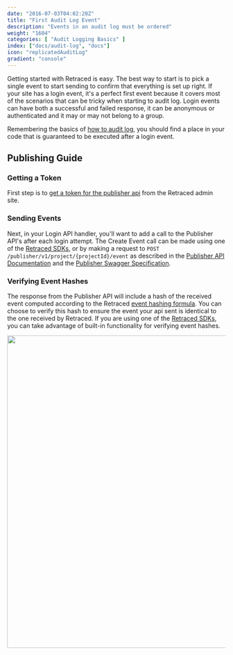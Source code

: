 ```yaml
---
date: "2016-07-03T04:02:20Z"
title: "First Audit Log Event"
description: "Events in an audit log must be ordered"
weight: "1604"
categories: [ "Audit Logging Basics" ]
index: ["docs/audit-log", "docs"]
icon: "replicatedAuditLog"
gradient: "console"
---
```


Getting started with Retraced is easy. The best way to start is to pick a single event to start sending to confirm that everything is set up right. If your site has a login event, it's a perfect first event because it covers most of the scenarios that can be tricky when starting to audit log. Login events can have both a successful and failed response, it can be anonymous or authenticated and it may or may not belong to a group.

Remembering the basics of [how to audit log](/docs/audit-log/how-to/basics/), you should find a place in your code that is guaranteed to be executed after a login event.

## Publishing Guide

### Getting a Token

First step is to [get a token for the publisher api](/docs/audit-log/apis/publisher-api#publisher-api-tokens) from the Retraced admin site.

### Sending Events

Next, in your Login API handler, you'll want to add a call to the Publisher API's  after each login attempt. The Create Event call can be made using one of the [Retraced SDKs](/docs/audit-log/sdks/available-sdks), or by making a request to `POST /publisher/v1/project/{projectId}/event` as described in the [Publisher API Documentation](/docs/audit-log/apis/publisher-api) and the [Publisher Swagger Specification](https://api.retraced.io/publisher/v1/swagger.json).

### Verifying Event Hashes

The response from the Publisher API will include a hash of the received event computed according to the Retraced [event hashing formula](/docs/audit-log/architecture/hashing-formula). You can choose to verify this hash to ensure the event your api sent is identical to the one received by Retraced. If you are using one of the [Retraced SDKs](/docs/audit-log/sdks/available-sdks), you can take advantage of built-in functionality for verifying event hashes.

<img height="720" src="https://www.lucidchart.com/publicSegments/view/a68dd763-6aa0-4835-be1f-91f7728befc7/image.png"/>